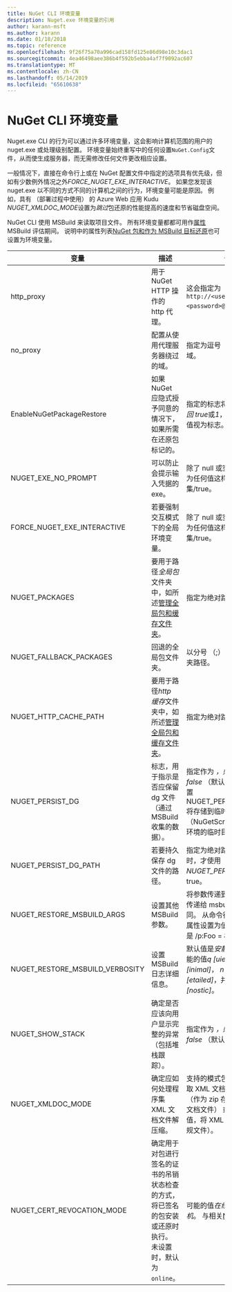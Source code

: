 ```yaml
---
title: NuGet CLI 环境变量
description: Nuget.exe 环境变量的引用
author: karann-msft
ms.author: karann
ms.date: 01/18/2018
ms.topic: reference
ms.openlocfilehash: 9f26f75a70a996cad158fd125e86d98e10c3dac1
ms.sourcegitcommit: 4ea46498aee386b4f592b5ebba4af7f9092ac607
ms.translationtype: MT
ms.contentlocale: zh-CN
ms.lasthandoff: 05/14/2019
ms.locfileid: "65610638"
---
```

# <a name="nuget-cli-environment-variables"></a>NuGet CLI 环境变量

Nuget.exe CLI 的行为可以通过许多环境变量，这会影响计算机范围的用户的 nuget.exe 或处理级别配置。 环境变量始终重写中的任何设置`NuGet.Config`文件，从而使生成服务器，而无需修改任何文件更改相应设置。

一般情况下，直接在命令行上或在 NuGet 配置文件中指定的选项具有优先级，但如有少数例外情况之外*FORCE_NUGET_EXE_INTERACTIVE*。 如果您发现该 nuget.exe 以不同的方式不同的计算机之间的行为，环境变量可能是原因。 例如，具有 （部署过程中使用） 的 Azure Web 应用 Kudu *NUGET_XMLDOC_MODE*设置为*跳过*包还原的性能提高的速度和节省磁盘空间。

NuGet CLI 使用 MSBuild 来读取项目文件。 所有环境变量都都可用作[属性](/visualstudio/msbuild/msbuild-command-line-reference)MSBuild 评估期间。
说明中的属性列表[NuGet 包和作为 MSBuild 目标还原](../reference/msbuild-targets.md#restore-properties)也可设置为环境变量。

| 变量 | 描述 | 备注 |
| --- | --- | --- |
| http_proxy | 用于 NuGet HTTP 操作的 http 代理。 | 这会指定为`http://<username>:<password>@proxy.com`。 |
| no_proxy | 配置从使用代理服务器绕过的域。 | 指定为逗号 （，） 分隔的域。 |
| EnableNuGetPackageRestore | 如果 NuGet 应隐式授予同意的情况下，如果所需在还原包标记的。 | 指定的标志将被视为 *，则返回 true*或*1*，未设置任何其他值视为标志。 |
| NUGET_EXE_NO_PROMPT | 可以防止会提示输入凭据的 exe。 | 除了 null 或空字符串将被视为任何值这样的标记集/true。 |
| FORCE_NUGET_EXE_INTERACTIVE | 若要强制交互模式下的全局环境变量。 | 除了 null 或空字符串将被视为任何值这样的标记集/true。 |
| NUGET_PACKAGES | 要用于路径*全局包*文件夹中，如所述[管理全局包和缓存文件夹](../consume-packages/managing-the-global-packages-and-cache-folders.md)。 | 指定为绝对路径。 |
| NUGET_FALLBACK_PACKAGES | 回退的全局包文件夹。 | 以分号 （;） 分隔的绝对文件夹路径。 |
| NUGET_HTTP_CACHE_PATH | 要用于路径*http 缓存*文件夹中，如所述[管理全局包和缓存文件夹](../consume-packages/managing-the-global-packages-and-cache-folders.md)。 | 指定为绝对路径。 |
| NUGET_PERSIST_DG | 标志，用于指示是否应保留 dg 文件 （通过 MSBuild 收集的数据）。 | 指定作为 *，则返回 true*或*false* （默认值），如果未设置 NUGET_PERSIST_DG_PATH 将存储到临时目录 （NuGetScratch 文件夹当前环境的临时目录中）。 |
| NUGET_PERSIST_DG_PATH | 若要持久保存 dg 文件的路径。 | 指定为绝对路径，此选项是时，才使用*NUGET_PERSIST_DG*设置为 true。 |
| NUGET_RESTORE_MSBUILD_ARGS | 设置其他 MSBuild 参数。 | 将参数传递到如何你会将其传递给 msbuild.exe 完全相同。 从命令行的 Foo 的项目属性设置为值栏的一个示例是 /p:Foo = 栏 |
| NUGET_RESTORE_MSBUILD_VERBOSITY | 设置 MSBuild 日志详细信息。 | 默认值是*安静*("/ v: q")。 可能的值*q [uiet]*， *m [inimal]*， *n [ormal]*， *d [etailed]*，并*diag [nostic]*。 |
| NUGET_SHOW_STACK | 确定是否应该向用户显示完整的异常 （包括堆栈跟踪）。 | 指定作为 *，则返回 true*或*false* （默认值）。 |
| NUGET_XMLDOC_MODE | 确定应如何处理程序集 XML 文档文件解压缩。 | 支持的模式包括*跳过*（不提取 XML 文档文件），请*压缩*（作为 zip 存档中存储 XML 文档文件） 或*none* （默认值，将 XML 文档文件视为常规文件）。 |
| NUGET_CERT_REVOCATION_MODE | 确定用于对包进行签名的证书的吊销状态检查的方式，将已签名的包安装或还原时执行。 未设置时，默认为`online`。| 可能的值*在线*（默认值），*脱机*。  与相关[NU3028](../reference/errors-and-warnings/NU3028.md) |

